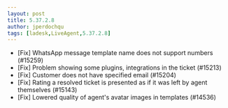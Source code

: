 ```yaml
---
layout: post
title: 5.37.2.8
author: jperdochqu
tags: [ladesk,LiveAgent,5.37.2.8]
---
```


- [Fix] WhatsApp message template name does not support numbers (#15259)
- [Fix] Problem showing some plugins, integrations in the ticket (#15213)
- [Fix] Customer does not have specified email (#15204)
- [Fix] Rating a resolved ticket is presented as if it was left by agent themselves (#15143)
- [Fix] Lowered quality of agent's avatar images in templates (#14536)
